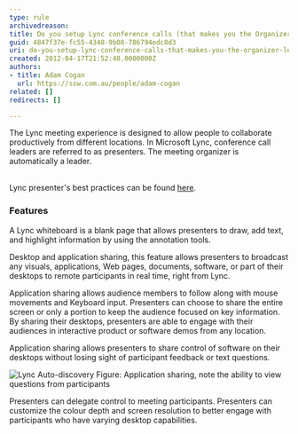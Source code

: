 ```yaml
---
type: rule
archivedreason: 
title: Do you setup Lync conference calls (that makes you the Organizer/Leader/Presenter)?
guid: 4847f37e-fc55-4348-9b08-786794edc8d3
uri: do-you-setup-lync-conference-calls-that-makes-you-the-organizer-leader-presenter
created: 2012-04-17T21:52:48.0000000Z
authors:
- title: Adam Cogan
  url: https://ssw.com.au/people/adam-cogan
related: []
redirects: []

---
```



​The Lync meeting experience is designed to allow people to collaborate productively from different locations. In Microsoft Lync, conference call leaders are referred to as presenters. The meeting organizer is automatically a leader.
<br><excerpt class='endintro'></excerpt><br>
<p>Lync presenter's best practices can be found 
   <a target="_blank" href="http&#58;//office.microsoft.com/en-us/communicator-help/organizer-and-presenter-best-practices-HA102006921.aspx">here</a>.</p><h3>Features</h3> 
<p>A Lync whiteboard is a blank page that allows presenters to draw, add text, and highlight information by using the annotation tools.</p><p>Desktop and application sharing, this feature allows presenters to broadcast any visuals, applications, Web pages, documents, software, or part of their desktops to remote participants in real time, right from Lync.</p><p>Application sharing allows audience members to follow along with mouse movements and Keyboard input. Presenters can choose to share the entire screen or only a portion to keep the audience focused on key information. By sharing their desktops, presenters are able to engage with their audiences in interactive product or software demos from any location.</p><p>Application sharing allows presenters to share control of software on their desktops without losing sight of participant feedback or text questions.</p> 
<img src="/ITAndNetworking/Rules-to-Better-Lync/PublishingImages/lync-app-sharing.jpg" alt="Lync Auto-discovery" class="ms-rteCustom-ImageArea" /> 
<span class="ms-rteCustom-FigureNormal">Figure&#58; Application sharing, note the ability to view questions from participants</span> 
<p>Presenters can delegate control to meeting participants. Presenters can customize the colour depth and screen resolution to better engage with participants who have varying desktop capabilities.</p>


